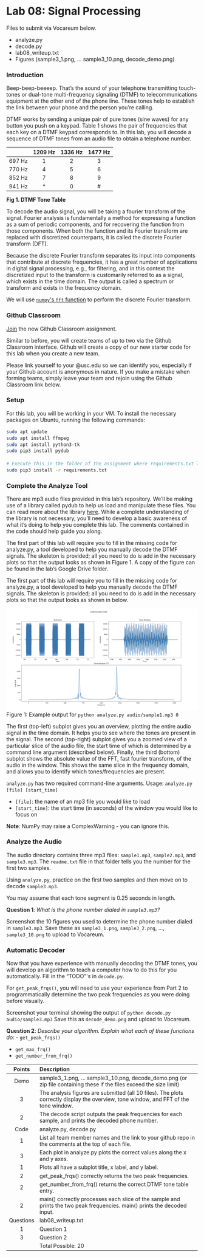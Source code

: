 # Lab 08: Signal Processing

Files to submit via Vocareum below. 
- analyze.py
- decode.py
- lab08_writeup.txt
- Figures (sample3_1.png, … sample3_10.png, decode_demo.png)

### Introduction
Beep-beep-beeeep. That’s the sound of your telephone transmitting touch-tones or dual-tone multi-frequency signaling (DTMF) to telecommunications equipment at the other end of the phone line. These tones help to establish the link between your phone and the person you’re calling.

DTMF works by sending a unique pair of pure tones (sine waves) for any button you push on a keypad. Table 1 shows the pair of frequencies that each key on a DTMF keypad corresponds to. In this lab, you will decode a sequence of DTMF tones from an audio file to obtain a telephone number.

|        | 1209 Hz | 1336 Hz | 1477 Hz |
|--------|:-------:|:-------:|:-------:|
| 697 Hz |    1    |    2    |    3    |
| 770 Hz |    4    |    5    |    6    |
| 852 Hz |    7    |    8    |    9    |
| 941 Hz |    *    |    0    |    #    |

**Fig 1. DTMF Tone Table**

To decode the audio signal, you will be taking a fourier transform of the signal. Fourier analysis is fundamentally a method for expressing a function as a sum of periodic components, and for recovering the function from those components. When both the function and its Fourier transform are replaced with discretized counterparts, it is called the discrete Fourier transform (DFT). 

Because the discrete Fourier transform separates its input into components that contribute at discrete frequencies, it has a great number of applications in digital signal processing, e.g., for filtering, and in this context the discretized input to the transform is customarily referred to as a signal, which exists in the time domain. The output is called a spectrum or transform and exists in the frequency domain.

We will use [`numpy`'s `fft` function](https://numpy.org/doc/stable/reference/routines.fft.html) to perform the discrete Fourier transform.

### Github Classroom
[Join](https://classroom.github.com/a/fVhS4u4B) the new Github Classroom assignment.

Similar to before, you will create teams of up to two via the Github Classroom interface. Github will create a copy of our new starter code for this lab when you create a new team.

Please link yourself to your @usc.edu so we can identify you, especially if your Github account is anonymous in nature. If you make a mistake when forming teams, simply leave your team and rejoin using the Github Classroom link below.

### Setup
For this lab, you will be working in your VM. To install the necessary packages on Ubuntu, running the following commands:

```sh
sudo apt update
sudo apt install ffmpeg
sudo apt install python3-tk
sudo pip3 install pydub

# Execute this in the folder of the assignment where requirements.txt lives
sudo pip3 install -r requirements.txt
```

### Complete the Analyze Tool
There are mp3 audio files provided in this lab’s repository. We’ll be making use of a library called pydub to help us load and manipulate these files. You can read more about the library [here](https://github.com/jiaaro/pydub). While a complete understanding of the library is not necessary, you’ll need to develop a basic awareness of what it’s doing to help you complete this lab. The comments contained in the code should help guide you along.

The first part of this lab will require you to fill in the missing code for analyze.py, a tool developed to help you manually decode the DTMF signals. The skeleton is provided; all you need to do is add in the necessary plots so that the output looks as shown in Figure 1. A copy of the figure can be found in the lab’s Google Drive folder.

The first part of this lab will require you to fill in the missing code for analyze.py, a tool developed to help you manually decode the DTMF signals. The skeleton is provided; all you need to do is add in the necessary plots so that the output looks as shown in below.

![](./Fig-1.png)
Figure 1: Example output for `python analyze.py audio/sample1.mp3 0`

The first (top-left) subplot gives you an overview, plotting the entire audio signal in the time domain. It helps you to see where the tones are present in the signal. The second (top-right) subplot gives you a zoomed view of a particular slice of the audio file, the start time of which is determined by a command line argument (described below). Finally, the third (bottom) subplot shows the absolute value of the FFT, fast fourier transform, of the audio in the window. This shows the same slice in the frequency domain, and allows you to identify which tones/frequencies are present.

`analyze.py` has two required command-line arguments.
Usage: `analyze.py [file] [start_time]`
- `[file]`: the name of an mp3 file you would like to load
- `[start_time]`: the start time (in seconds) of the window you would like to focus on

**Note**: NumPy may raise a ComplexWarning - you can ignore this.

### Analyze the Audio
The audio directory contains three mp3 files: `sample1.mp3`, `sample2.mp3`, and `sample3.mp3`. The `readme.txt` file in that folder tells you the number for the first two samples. 

Using `analyze.py`, practice on the first two samples and then move on to decode `sample3.mp3`.

You may assume that each tone segment is 0.25 seconds in length.

**Question 1**: *What is the phone number dialed in `sample3.mp3`?*

Screenshot the 10 figures you used to determine the phone number dialed in `sample3.mp3`. 
Save these as `sample3_1.png`, `sample3_2.png`, …, `sample3_10.png` to upload to Vocareum.

### Automatic Decoder
Now that you have experience with manually decoding the DTMF tones, you will develop an algorithm to teach a computer how to do this for you automatically. Fill in the “TODO”'s in `decode.py`. 

For `get_peak_frqs()`, you will need to use your experience from Part 2 to programmatically determine the two peak frequencies as you were doing before visually.

Screenshot your terminal showing the output of `python decode.py audio/sample3.mp3`
Save this as `decode_demo.png` and upload to Vocareum.

**Question 2**: *Describe your algorithm. Explain what each of these functions do:* - `get_peak_frqs()`
- `get_max_frq()`
- `get_number_from_frq()`

|   Points  |                                                              Description                                                              |
|:---------:|:--------------------------------------------------------------------------------------------------------------------------------------|
|    Demo   | sample3_1.png, … sample3_10.png, decode_demo.png (or zip file containing these if the files exceed the size limit)                    |
|     3     | The analysis figures are submitted (all 10 files). The plots correctly display the overview, tone window, and FFT of the tone window. |
|     2     | The decode script outputs the peak frequencies for each sample, and prints the decoded phone number.                                  |
|    Code   | analyze.py, decode.py                                                                                                                 |
|     1     | List all team member names and the link to your github repo in the comments at the top of each file.                                  |
|     3     | Each plot in analyze.py plots the correct values along the x and y axes.                                                              |
|     1     | Plots all have a subplot title, x label, and y label.                                                                                 |
|     2     | get_peak_frqs() correctly returns the two peak frequencies.                                                                           |
|     2     | get_number_from_frq() returns the correct DTMF tone table entry.                                                                      |
|     2     | main() correctly processes each slice of the sample and prints the two peak frequencies. main() prints the decoded input.             |
| Questions | lab08_writeup.txt                                                                                                                     |
|     1     | Question 1                                                                                                                            |
|     3     | Question 2                                                                                                                            |
|           | Total Possible: 20                                                                                                                    |